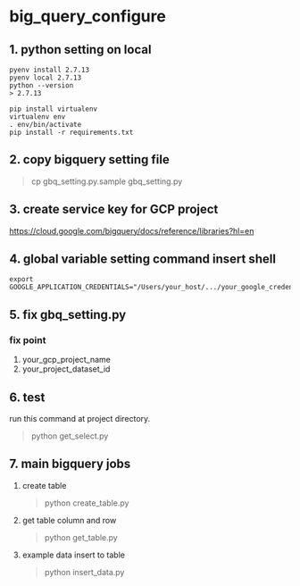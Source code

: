 # big_query_configure
## 1. python setting on local
```
pyenv install 2.7.13
pyenv local 2.7.13
python --version
> 2.7.13

pip install virtualenv
virtualenv env
. env/bin/activate
pip install -r requirements.txt
```

## 2. copy bigquery setting file
> cp gbq_setting.py.sample gbq_setting.py

## 3. create service key for GCP project
https://cloud.google.com/bigquery/docs/reference/libraries?hl=en

## 4. global variable setting command insert shell
```
export GOOGLE_APPLICATION_CREDENTIALS="/Users/your_host/.../your_google_credential.json"
```

## 5. fix gbq_setting.py
### fix point
1. your_gcp_project_name
2. your_project_dataset_id

## 6. test
run this command at project directory.
> python get_select.py

## 7. main bigquery jobs
1. create table
    > python create_table.py
    
2. get table column and row
    > python get_table.py
    
3. example data insert to table
    > python insert_data.py
    
